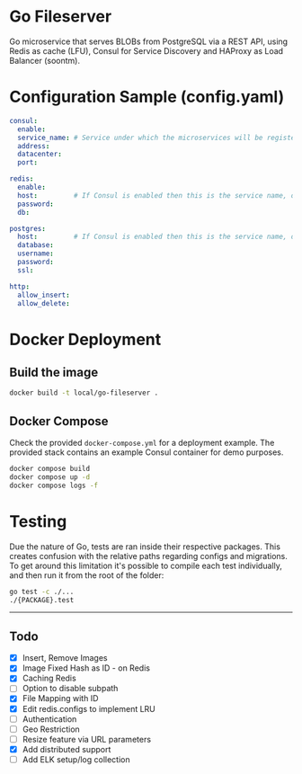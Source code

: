 # Go Fileserver
Go microservice that serves BLOBs from PostgreSQL via a REST API, using Redis as cache (LFU), Consul for Service Discovery and HAProxy as Load Balancer (soontm).

# Configuration Sample (config.yaml)
```yaml
consul:
  enable: 
  service_name: # Service under which the microservices will be registered. Each one will have an unique id.
  address: 
  datacenter: 
  port: 

redis:
  enable: 
  host:         # If Consul is enabled then this is the service name, otherwise ip:port
  password: 
  db: 

postgres:
  host:         # If Consul is enabled then this is the service name, otherwise ip:port
  database: 
  username:
  password: 
  ssl: 

http:
  allow_insert: 
  allow_delete:
```


# Docker Deployment
## Build the image
```bash
docker build -t local/go-fileserver .
```

## Docker Compose
Check the provided `docker-compose.yml` for a deployment example. The provided stack contains an example Consul container for demo purposes.
```bash
docker compose build 
docker compose up -d
docker compose logs -f
```

# Testing
Due the nature of Go, tests are ran inside their respective packages. This creates confusion with the relative paths regarding configs and migrations.
To get around this limitation it's possible to compile each test individually, and then run it from the root of the folder:
```bash
go test -c ./...
./{PACKAGE}.test 
```

---

## Todo
- [x] Insert, Remove Images
- [x] Image Fixed Hash as ID - on Redis
- [x] Caching Redis
- [ ] Option to disable subpath
- [x] File Mapping with ID
- [x] Edit redis.configs to implement LRU
- [ ] Authentication
- [ ] Geo Restriction
- [ ] Resize feature via URL parameters
- [x] Add distributed support
- [ ] Add ELK setup/log collection
